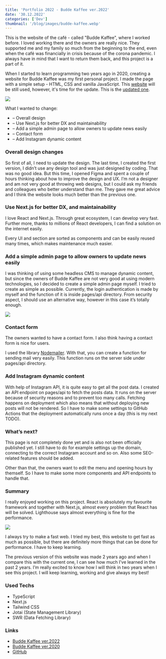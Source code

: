 ```yaml
---
title: 'Portfolio 2022 - Budde Kaffee ver.2022'
date: '30.12.2022'
categories: ['Dev']
thumbnail: '/blog/images/budde-kaffee.webp'
---
```


This is the website of the café - called "Budde Kaffee", where I worked before. I loved working there and the owners are really nice. They supported me and my family so much from the beginning to the end, even when the café was financially in crisis because of the corona pandemic. I always have in mind that I want to return them back, and this project is a part of it.

When I started to learn programming two years ago in 2020, creating a website for Budde Kaffee was my first personal project. I made the page with a simple setup - HTML, CSS and vanilla JavaScript. This [website](https://buddekaffee.de) will be still used, however, it's time for the update. This is the [updated one](https://buddekaffee-2022.vercel.app).

<img src="/blog/images/budde-website-screenshot.webp">

What I wanted to change:

- – Overall design
- – Use Next.js for better DX and maintainability
- – Add a simple admin page to allow owners to update news easily
- – Contact form
- – Add Instagram dynamic content

### Overall design changes

So first of all, I need to update the design. The last time, I created the first version, I didn’t use any design tool and was just designed by coding. That was no good idea. But this time, I opened Figma and spent a couple of hours thinking about how to improve the design and UX. I’m not a designer and am not very good at throwing web designs, but I could ask my friends and colleagues who better understand than me. They gave me great advice and I think the website looks much better than the previous one.

### Use Next.js for better DX, and maintainability

I love React and Next.js. Through great ecosystem, I can develop very fast. Further more, thanks to millions of React developers, I can find a solution on the internet easily.

Every UI and section are sorted as components and can be easily reused many times, which makes maintenance much easier.

### Add a simple admin page to allow owners to update news easily

I was thinking of using some headless CMS to manage dynamic content, but since the owners of Budde Kaffee are not very good at using modern technologies, so I decided to create a simple admin page myself. I tried to create as simple as possible. Currently, the login authentication is made by myself and the function of it is inside pages/api directory. From security aspect, I should use an alternative way, however in this case it’s totally enough.

<img src="/blog/images/budde-admin-page.webp">

### Contact form

The owners wanted to have a contact form. I also think having a contact form is nice for users.

I used the library [Nodemailer](https://nodemailer.com/about/). With that, you can create a function for sending mail very easily. This function runs on the server side under pages/api directory.

### Add Instagram dynamic content

With help of Instagram API, it is quite easy to get all the post data. I created an API endpoint on pages/api to fetch the posts data. It runs on the server because of security reasons and to prevent too many calls. Fetching happens on deployment which also means that without deploying new posts will not be rendered. So I have to make some settings to GitHub Actions that the deployment automatically runs once a day (this is my next TODO).

### What’s next?

This page is not completely done yet and is also not been officially published yet. I still have to do for example settings up the domain, connecting to the correct Instagram account and so on. Also some SEO-related features should be added.

Other than that, the owners want to edit the menu and opening hours by themself. So I have to make some more components and API endpoints to handle that.

### Summary

I really enjoyed working on this project. React is absolutely my favourite framework and together with Next.js, almost every problem that React has will be solved. Lighthouse says almost everything is fine for the performance.

<img src="/blog/images/budde-lighthouse.webp">

I always try to make a fast web. I tried my best, this website to get fast as much as possible, but there are definitely more things that can be done for performance. I have to keep learning.

The previous version of this website was made 2 years ago and when I compare this with the current one, I can see how much I’ve learned in the past 2 years. I’m really excited to know how I will think in two years when I see this project. I will keep learning, working and give always my best!

### Used Techs

- TypeScript
- Next.js
- Tailwind CSS
- Jotai (State Management Library)
- SWR (Data Fetching Library)

### Links

- [Budde Kaffee ver.2022](https://buddekaffee-2022.vercel.app)
- [Budde Kaffee ver.2020](https://buddekaffee.de)
- [GitHub](https://github.com/kei0528/buddekaffee-2022)
